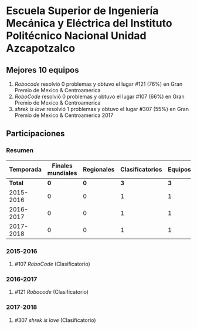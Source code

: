 # Escuela Superior de Ingeniería Mecánica y Eléctrica del Instituto Politécnico Nacional Unidad Azcapotzalco

## Mejores 10 equipos

1. _Robocode_ resolvió 0 problemas y obtuvo el lugar #121 (76%) en Gran Premio de Mexico & Centroamerica
1. _RoboCode_ resolvió 0 problemas y obtuvo el lugar #107 (66%) en Gran Premio de Mexico & Centroamerica
1. _shrek is love_ resolvió 1 problemas y obtuvo el lugar #307 (55%) en Gran Premio de Mexico & Centroamerica 2017

## Participaciones

### Resumen

| Temporada | Finales mundiales | Regionales | Clasificatorios | Equipos |
| --- | --- | --- | --- | --- |
| **Total** | **0** | **0** | **3** | **3** |
| 2015-2016 | 0 | 0 | 1 | 1 |
| 2016-2017 | 0 | 0 | 1 | 1 |
| 2017-2018 | 0 | 0 | 1 | 1 |

### 2015-2016

1. #107 _RoboCode_ (Clasificatorio)

### 2016-2017

1. #121 _Robocode_ (Clasificatorio)

### 2017-2018

1. #307 _shrek is love_ (Clasificatorio)




